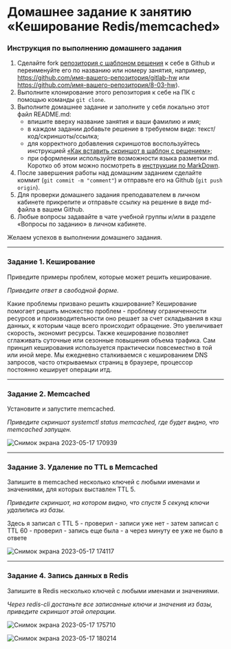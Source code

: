 # Домашнее задание к занятию «Кеширование Redis/memcached»

### Инструкция по выполнению домашнего задания

1. Сделайте fork [репозитория c шаблоном решения](https://github.com/netology-code/sys-pattern-homework) к себе в Github и переименуйте его по названию или номеру занятия, например, https://github.com/имя-вашего-репозитория/gitlab-hw или https://github.com/имя-вашего-репозитория/8-03-hw).
2. Выполните клонирование этого репозитория к себе на ПК с помощью команды `git clone`.
3. Выполните домашнее задание и заполните у себя локально этот файл README.md:
   - впишите вверху название занятия и ваши фамилию и имя;
   - в каждом задании добавьте решение в требуемом виде: текст/код/скриншоты/ссылка;
   - для корректного добавления скриншотов воспользуйтесь инструкцией [«Как вставить скриншот в шаблон с решением»](https://github.com/netology-code/sys-pattern-homework/blob/main/screen-instruction.md);
   - при оформлении используйте возможности языка разметки md. Коротко об этом можно посмотреть в [инструкции по MarkDown](https://github.com/netology-code/sys-pattern-homework/blob/main/md-instruction.md).
4. После завершения работы над домашним заданием сделайте коммит (`git commit -m "comment"`) и отправьте его на Github (`git push origin`).
5. Для проверки домашнего задания преподавателем в личном кабинете прикрепите и отправьте ссылку на решение в виде md-файла в вашем Github.
6. Любые вопросы задавайте в чате учебной группы и/или в разделе «Вопросы по заданию» в личном кабинете.

Желаем успехов в выполнении домашнего задания.

---

### Задание 1. Кеширование 

Приведите примеры проблем, которые может решить кеширование. 

*Приведите ответ в свободной форме.*

Какие проблемы призвано решить
кэширование?
Кеширование помогает решить множество проблем - проблему ограниченности ресурсов и производительности оно решает за счет складывания в кэш данных, к которым чаще всего происходит обращение. Это увеличивает скорость, экономит ресурсы. Также кеширование позволяет сглаживать суточные или сезонные повышения объема трафика. Сам принцип кеширования используется практически повсеместно в той или иной мере. Мы ежедневно сталкиваемся с кешированием DNS запросов, часто открываемых страниц в браузере, процессор постоянно кеширует операции итд.

---

### Задание 2. Memcached

Установите и запустите memcached.

*Приведите скриншот systemctl status memcached, где будет видно, что memcached запущен.*

![Снимок экрана 2023-05-17 170939](https://github.com/AlexanderM33/sdb-homeworks/assets/122460278/5842df18-b1b9-4b43-a459-54635eed7991)

---

### Задание 3. Удаление по TTL в Memcached

Запишите в memcached несколько ключей с любыми именами и значениями, для которых выставлен TTL 5. 

*Приведите скриншот, на котором видно, что спустя 5 секунд ключи удалились из базы.*

Здесь я записал с TTL 5 - проверил - записи уже нет - затем записал с TTL 60 - проверил - запись еще была - а через минуту ее уже не было в ответе

![Снимок экрана 2023-05-17 174117](https://github.com/AlexanderM33/sdb-homeworks/assets/122460278/44e30d73-ac0d-47db-a0cb-4c82b19378fd)


---

### Задание 4. Запись данных в Redis

Запишите в Redis несколько ключей с любыми именами и значениями. 

*Через redis-cli достаньте все записанные ключи и значения из базы, приведите скриншот этой операции.*

![Снимок экрана 2023-05-17 175710](https://github.com/AlexanderM33/sdb-homeworks/assets/122460278/020e2b27-cb9c-4e95-8b94-5095be1dfec6)

![Снимок экрана 2023-05-17 180214](https://github.com/AlexanderM33/sdb-homeworks/assets/122460278/d1a53f78-0740-4e82-9c8e-be054f6ea9be)


